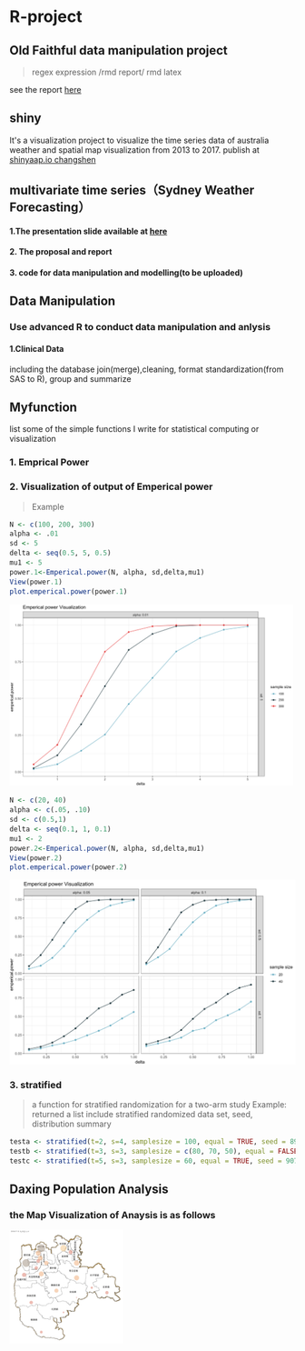 # R-project

## Old Faithful data manipulation project
> regex expression /rmd report/ rmd latex

see the report [here](https://htmlpreview.github.io/?https://github.com/diana12333/R-project/blob/master/Old%20Faithful%20Raw%20Data%20manipulation%20and%20Modeling/OldFaithful_DanEdit.html)

## shiny

It's a visualization project to visualize the time series data of australia weather and spatial map visualization from 2013 to 2017.
publish at [shinyaap.io changshen](https://changshen.shinyapps.io/shiny/)

## multivariate time series（Sydney Weather Forecasting） 
#### 1.The presentation slide available at [here](https://slides.com/changshen/multivariate#/)
#### 2. The proposal and report
#### 3. code for data manipulation and modelling(to be uploaded)

## Data Manipulation
### Use advanced R to conduct data manipulation and anlysis 
#### 1.Clinical Data
including the database join(merge),cleaning, format standardization(from SAS to R), group and summarize

## Myfunction
list some of the simple functions I write for statistical computing or visualization
### 1. Emprical Power
### 2. Visualization of output of Emperical power

>Example
```r
N <- c(100, 200, 300)
alpha <- .01
sd <- 5
delta <- seq(0.5, 5, 0.5)
mu1 <- 5
power.1<-Emperical.power(N, alpha, sd,delta,mu1)
View(power.1)
plot.emperical.power(power.1)
```

<img src="https://github.com/diana12333/R-project/blob/master/Myfunction/image/EmpricalPower1.png" width="500">

```r
N <- c(20, 40)
alpha <- c(.05, .10)
sd <- c(0.5,1)
delta <- seq(0.1, 1, 0.1)
mu1 <- 2
power.2<-Emperical.power(N, alpha, sd,delta,mu1)
View(power.2)
plot.emperical.power(power.2)
```

<img src="https://github.com/diana12333/R-project/blob/master/Myfunction/image/EmpricalPower2.png" width="550">

### 3. stratified
> a function for stratified randomization for a two-arm study
> Example: returned a list include stratified randomized data set, seed, distribution summary
```r
testa <- stratified(t=2, s=4, samplesize = 100, equal = TRUE, seed = 89676);testa
testb <- stratified(t=3, s=3, samplesize = c(80, 70, 50), equal = FALSE, seed = 124589);testb
testc <- stratified(t=5, s=3, samplesize = 60, equal = TRUE, seed = 907563);testc
```


## Daxing Population Analysis
### the Map Visualization of Anaysis is as follows

<img src="https://github.com/diana12333/R-project/blob/master/DaxingPopulationAnalysis/map_new.gif" width="200">
